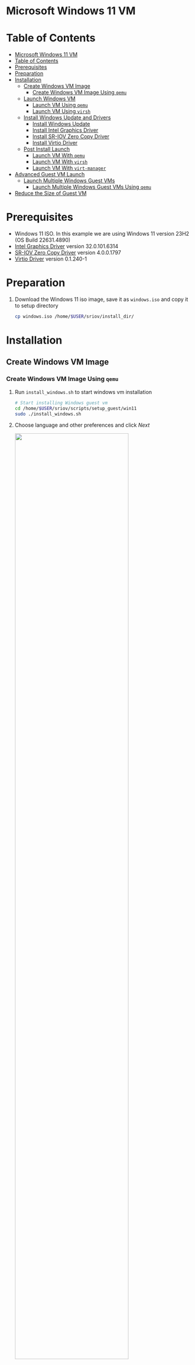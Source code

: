 <a name="win11-vm-top"></a>

# Microsoft Windows 11 VM

<!-- TABLE OF CONTENTS -->
# Table of Contents
- [Microsoft Windows 11 VM](#microsoft-windows-11-vm)
- [Table of Contents](#table-of-contents)
- [Prerequisites](#prerequisites)
- [Preparation](#preparation)
- [Installation](#installation)
  - [Create Windows VM Image](#create-windows-vm-image)
    - [Create Windows VM Image Using `qemu`](#create-windows-vm-image-using-qemu)
  - [Launch Windows VM](#launch-windows-vm)
    - [Launch VM Using `qemu`](#launch-vm-using-qemu)
    - [Launch VM Using `virsh`](#launch-vm-using-virsh)
  - [Install Windows Update and Drivers](#install-windows-update-and-drivers)
    - [Install Windows Update](#install-windows-update)
    - [Install Intel Graphics Driver](#install-intel-graphics-driver)
    - [Install SR-IOV Zero Copy Driver](#install-sr-iov-zero-copy-driver)
    - [Install Virtio Driver](#install-virtio-driver)
  - [Post Install Launch](#post-install-launch)
    - [Launch VM With `qemu`](#launch-vm-with-qemu)
    - [Launch VM With `virsh`](#launch-vm-with-virsh)
    - [Launch VM With `virt-manager`](#launch-vm-with-virt-manager)
- [Advanced Guest VM Launch](#advanced-guest-vm-launch)
  - [Launch Multiple Windows Guest VMs](#launch-multiple-windows-guest-vms)
    - [Launch Multiple Windows Guest VMs Using `qemu`](#launch-multiple-windows-guest-vms-using-qemu)
- [Reduce the Size of Guest VM](#reduce-the-size-of-guest-vm)

# Prerequisites

* Windows 11 ISO. In this example we are using Windows 11 version 23H2 (OS Build 22631.4890)
* [Intel Graphics Driver](https://www.intel.com/content/www/us/en/secure/design/confidential/software-kits/kit-details.html?kitId=843233) version 32.0.101.6314
* [SR-IOV Zero Copy Driver](https://www.intel.com/content/www/us/en/download/844242/844243/display-virtualization-drivers-for-arrow-lake-uh-arrow-lake-s.html) version 4.0.0.1797
* [Virtio Driver](https://fedorapeople.org/groups/virt/virtio-win/direct-downloads/archive-virtio/virtio-win-0.1.240-1/virtio-win.iso) version 0.1.240-1

# Preparation

1. Download the Windows 11 iso image, save it as `windows.iso` and copy it to setup directory

    ```sh
    cp windows.iso /home/$USER/sriov/install_dir/
    ```

# Installation

## Create Windows VM Image

### Create Windows VM Image Using `qemu`

1. Run `install_windows.sh` to start windows vm installation

    ```sh
    # Start installing Windows guest vm
    cd /home/$USER/sriov/scripts/setup_guest/win11
    sudo ./install_windows.sh
    ```

2. Choose language and other preferences and click *Next*

    <img src=./media/winsetup1.png width="80%">

3. Select *Drive 0 Unallocated Space* and click *Next* and wait for Windows installation to succeed

    <img src=./media/winsetup2.png width="80%">

4. Shutdown the Windows guest

## Launch Windows VM

There are two options provided. Choose the corresponding launch method according to your installation method.

* [Option 1] Launch VM Using `qemu`
* [Option 2] Launch VM Using `virsh`

### Launch VM Using `qemu`

1. Run `start_windows.sh` to launch windows virtual machine

    ```sh
    cd /home/$USER/sriov/scripts/setup_guest/win11
    sudo ./start_windows.sh
    ```

### Launch VM Using `virsh`

1. Setup libvirt on host.

    *Note: Skip this step if it has been run before*

    ```sh
    cd /home/$USER/sriov/virsh_enable/host_setup/debian

    # load br_netfilter module
    sudo modprobe br_netfilter

    ./setup_libvirt.sh
    ```

    ```sh
    # reboot the system
    sudo reboot
    ```

2. Launch the windows vm

    ```sh
    cd /home/$USER/sriov/virsh_enable/

    # init windows guest vm
    ./guest_setup/idv.sh init windows11

    # launch vm
    sudo ./guest_setup/launch_multios.sh -f -d windows11 -g sriov windows11
    ```

## Install Windows Update and Drivers

### Install Windows Update

1. Install Windows update with the following steps:
    1) Open *Settings*
    2) Click *Windows Update*
    3) Click *Check for updates* and wait for the update to complete.
    4) Click *Pause for 1 week* to disable the automatic updates temporarily.

### Install Intel Graphics Driver

1. Download [Intel Graphics Driver](https://www.intel.com/content/www/us/en/secure/design/confidential/software-kits/kit-details.html?kitId=843233) from browser.
2. Use File Explorer to extract the zip file.
3. Navigate into the install folder and double click on `Installer.exe` to launch the installer.

4. Click *Begin installation*

    <img src=./media/mr2/gfxdrv1.png width="80%">
    <img src=./media/mr2/gfxdrv2.png width="80%">
    <img src=./media/mr2/gfxdrv3.png width="80%">

5. After the installation has completed, click the *Reboot Required* button to reboot.

    <img src=./media/mr2/gfxdrv4.png width="80%">

6. After reboot, launch the **Device Manager** to check the installation.

    <img src=./media/mr2/gfxdrv.png width="80%">

### Install SR-IOV Zero Copy Driver

1. Download [SR-IOV Zero Copy Driver](https://www.intel.com/content/www/us/en/download/844242/844243/display-virtualization-drivers-for-arrow-lake-uh-arrow-lake-s.html) from browser.
2. Navigate into the install folder and double click on `ZeroCopyInstaller.exe` to launch the installer.

    <img src=./media/mr2/zerocopydrv1.png width="80%">

3. Click on the *Install* button when prompted.

    <img src=./media/mr2/zerocopydrv2.png width="80%">
    <img src=./media/mr2/zerocopydrv3.png width="80%">

4. Once the driver installation completes, click *Finish* and the Windows Guest VM will reboot automatically.

    <img src=./media/mr2/zerocopydrv4.png width="80%">

5. After reboot, launch the **Device Manager** to check the installation.

    <img src=./media/mr2/zerocopydrv.png width="80%">

### Install Virtio Driver

1. Download [Virtio Driver](https://fedorapeople.org/groups/virt/virtio-win/direct-downloads/archive-virtio/virtio-win-0.1.240-1/virtio-win.iso) from browser.
2. Double click the iso file in File Explorer to mount it.
3. Search for **Windows PowerShell** and run it as an administrator.
4. Navigate to the folder of the extracted files.
5. Use the following command to install VIOSerial.

    ```sh
    Start-Process msiexec.exe -Wait -ArgumentList '/i "D:\virtio-win-gt-x64.msi" ADDLOCAL="FE_network_driver,FE_balloon_driver,FE_pvpanic_driver,FE_qemupciserial_driver,FE_vioinput_driver,FE_viorng_driver,FE_vioscsi_driver,FE_vioserial_driver,FE_viostor_driver"'
    ```

6. Install QEMU guest agent in Windows VM.

    ```sh
    Start-Process msiexec.exe -ArgumentList '/i "D:\guest-agent\qemu-ga-x86_64.msi"'
    ```

### Post Install Launch

There are three options provided. Choose the corresponding launch method according to your installation method.

*Note: Option 3 should be executed after option 2*

* [Option 1] Launch VM With `qemu`
* [Option 2] Launch VM With `virsh`
* [Option 3] Launch VM With `virt-manager`

### Launch VM With `qemu`

1. Run `start_windows.sh` to launch windows virtual machine

    ```sh
    cd /home/$USER/sriov
    sudo ./scripts/setup_guest/win11/start_windows.sh
    ```

### Launch VM With `virsh`

1. Launch the windows vm

    ```sh
    cd /home/$USER/sriov/virsh_enable/

    # init windows guest vm
    ./guest_setup/idv.sh init windows11

    # launch vm
    sudo ./guest_setup/launch_multios.sh -f -d windows11 -g sriov windows11
    ```

### Launch VM With `virt-manager`

1. Run virt-manager to launch windows virtual machine

    ```sh
    virt-manager
    ```

2. Passthrough usb device. Click *Open* button -> click *Add Hardware* and select the usb device you need -> click *Finish*

    <img src=./media/virt1.png width="80%">
    <img src=./media/virt2.png width="80%">
    <img src=./media/passthrough-usb.png width="80%">

3. Launch the windows vm. Click *Virtual Machine* -> click *Run*

# Advanced Guest VM Launch

+ Customize launch single VM

    The `start_windows.sh` script help on the host

    ```shell
    cd /home/$USER/sriov/scripts/setup_guest/win11
    sudo ./start_windows.sh -h
    ```

    Output

    ```shell
    start_windows.sh [-h] [-m] [-c] [-n] [-d] [-f] [-p] [-e] [--passthrough-pci-usb] [--passthrough-pci-udc] [--passthrough-pci-audio] [--passthrough-pci-eth] [--passthrough-pci-wifi] [--disable-kernel-irqchip] [--display] [--enable-pwr-ctrl] [--spice] [--audio]
    Options:
        -h  show this help message
        -m  specify guest memory size, eg. "-m 4G or -m 4096M"
        -c  specify guest cpu number, eg. "-c 4"
        -n  specify guest vm name, eg. "-n <guest_name>"
        -d  specify guest virtual disk image, eg. "-d /path/to/<guest_image>"
        -f  specify guest firmware OVMF variable image, eg. "-d /path/to/<ovmf_vars.fd>"
        -p  specify host forward ports, current support ssh, eg. "-p ssh=2222"
        -e  specify extra qemu cmd, eg. "-e "-monitor stdio""
        --passthrough-pci-usb passthrough USB PCI bus to guest.
        --passthrough-pci-udc passthrough USB Device Controller ie. UDC PCI bus to guest.
        --passthrough-pci-audio passthrough Audio PCI bus to guest.
        --passthrough-pci-eth passthrough Ethernet PCI bus to guest.
        --passthrough-pci-wifi passthrough WiFi PCI bus to guest.
        --disable-kernel-irqchip set kernel_irqchip=off.
        --display specify guest display connectors configuration with HPD (Hot Plug Display) feature,
                  eg. "--display full-screen,connectors.0=HDMI-1,connectors.1=DP-1"
                sub-param: max-outputs=[number of displays], set the max number of displays for guest vm, eg. "max-outputs=2"
                sub-param: full-screen, switch the guest vm display to full-screen mode.
                sub-param: show-fps, show fps info on the guest vm primary display.
                sub-param: connectors.[index]=[connector name], assign a connected display connector to guest vm.
                sub-param: extend-abs-mode, enable extend absolute mode across all monitors.
                sub-param: disable-host-input, disallow host\'s HID devices to control the guest.
        --enable-pwr-ctrl option allow guest power control from host via qga socket.
        --spice enable SPICE feature with sub-parameters,
                  eg. "--spice display=egl-headless,port=3002,disable-ticketing=on,spice-audio=on,usb-redir=1"
                sub-param: display=[display mode], set display mode, eg. "display=egl-headless"
                sub-param: port=[spice port], assign spice port, eg. "port=3002"
                sub-param: disable-ticketing=[on|off], set disable-ticketing, eg. "disable-ticketing=on"
                sub-param: spice-audio=[on|off], set spice audio eg. "spice-audio=on"
                sub-param: usb-redir=[number of USB redir channel], set USB redirection channel number, eg. "usb-redir=2"
        --audio enable hda audio for guest vm with sub-parameters,
                  eg. "--audio device=intel-hda,name=hda-audio,sink=alsa_output.pci-0000_00_1f.3.analog-stereo,timer-period=5000"
                sub-param: device=[device], set audio device, eg. "device=intel-hda"
                sub-param: name=[name], set audio device name, eg. "name=hda-audio"
                sub-param: server=[audio server], set audio server, eg. "unix:/run/user/1000/pulse/native"
                sub-param: sink=[audio sink], set audio stream routing. Use "pacmd list-sinks" to find available audio sinks
                sub-param: timer-period=[period], set timer period in microseconds (us), eg. "timer-period=5000"
    ```

## Launch Multiple Windows Guest VMs

### Launch Multiple Windows Guest VMs Using `qemu`

1. Run the `start_all_windows.sh`, Please be patient, it will take some time

    ```shell
    # on the host
    cd /home/$USER/sriov/scripts/setup_guest/win11
    sudo ./start_all_windows.sh
    ```

# Reduce the Size of Guest VM

## Inside the VM

1. Download and Prepare Sdelete

* Obtain [Sdelete](https://learn.microsoft.com/en-us/sysinternals/downloads/sdelete) from Microsoft SysInternals and unzip the package.

2. Run Sdelete

* Execute `sdelete.exe` in Command Prompt with the -z flag on the C: drive

    ```shell
    sdelete.exe -z C:\
    ```

## On the Host

1. Backup the Disk Image

* Convert the current disk image to a backup

    ```shell
    # Please replace the <win11_image> with your actual image name
    qemu-img convert -O qcow2 <win11_image>.qcow2 <win11_image>.qcow2_backup
    ```

2. Replace the Original Disk Image

* Remove the original image and replace it with the backup

    ```shell
    # Please replace the <win11_image> with your actual image name
    rm <win11_image>.qcow2
    mv <win11_image>.qcow2_backup <win11_image>.qcow2
    ```

<p align="right">(<a href="#win11-vm-top">back to top</a>)</p>

